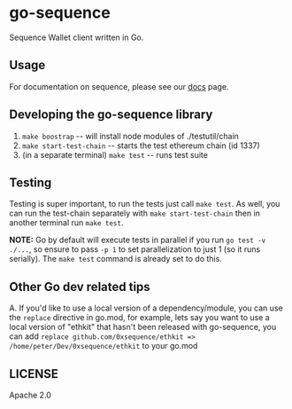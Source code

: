 go-sequence
===========

Sequence Wallet client written in Go.


## Usage

For documentation on sequence, please see our [docs](https://docs.sequence.xyz) page.

## Developing the go-sequence library

1. `make boostrap` -- will install node modules of ./testutil/chain
2. `make start-test-chain` -- starts the test ethereum chain (id 1337)
3. (in a separate terminal) `make test` -- runs test suite


## Testing

Testing is super important, to run the tests just call `make test`. As well, you can
run the test-chain separately with `make start-test-chain` then in another terminal run `make test`.

**NOTE:** Go by default will execute tests in parallel if you run `go test -v ./...`, so ensure to pass `-p 1`
to set parallelization to just 1 (so it runs serially). The `make test` command is already set to do this.


## Other Go dev related tips

A. If you'd like to use a local version of a dependency/module, you can use the `replace` directive in go.mod,
for example, lets say you want to use a local version of "ethkit" that hasn't been released with go-sequence,
you can add `replace github.com/0xsequence/ethkit => /home/peter/Dev/0xsequence/ethkit` to your go.mod


## LICENSE

Apache 2.0
